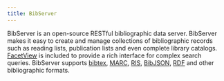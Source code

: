 ```yaml
---
title: BibServer
---
```


BibServer is an open-source RESTful bibliographic data
server. BibServer makes it easy to create and manage collections of
bibliographic records such as reading lists, publication lists and
even complete library catalogs.  [FacetView](/projects/facetview/) is
included to provide a rich interface for complex search queries.
BibServer supports [bibtex](http://www.bibtex.org/),
[MARC](http://www.loc.gov/marc/),
[RIS](https://en.wikipedia.org/wiki/RIS_%28file_format%29),
[BibJSON](/projects/bibjson/), [RDF](http://www.w3.org/RDF/) and other
bibliographic formats.
